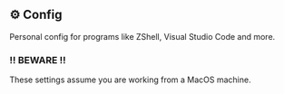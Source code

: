 ## ⚙️ Config

Personal config for programs like ZShell, Visual Studio Code and more.

### !! BEWARE !!
These settings assume you are working from a MacOS machine.
